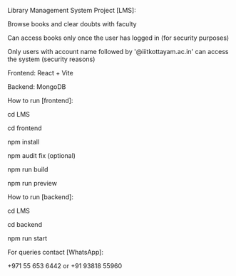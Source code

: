Library Management System Project [LMS]:

Browse books and clear doubts with faculty

Can access books only once the user has logged in (for security purposes)

Only users with account name followed by '@iiitkottayam.ac.in' can access the system (security reasons)


Frontend: React + Vite

Backend: MongoDB


How to run [frontend]:

cd LMS

cd frontend

npm install

npm audit fix (optional)

npm run build

npm run preview


How to run [backend]:

cd LMS

cd backend

npm run start


For queries contact [WhatsApp]:

+971 55 653 6442 or +91 93818 55960
